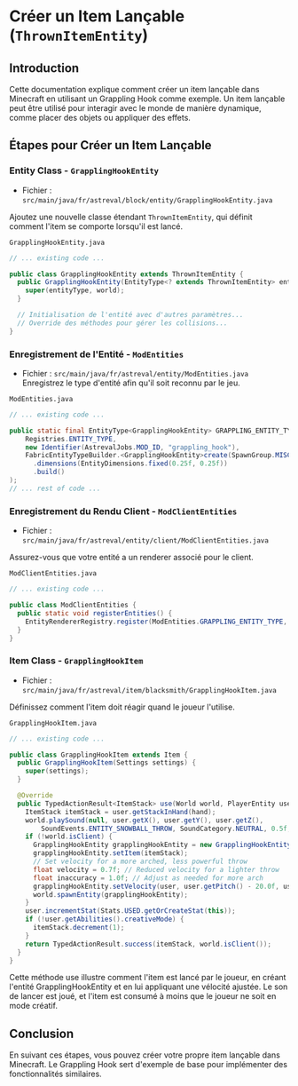 # Créer un Item Lançable (`ThrownItemEntity`)

## Introduction

Cette documentation explique comment créer un item lançable dans Minecraft en utilisant un Grappling Hook comme exemple. Un item lançable peut être utilisé pour interagir avec le monde de manière dynamique, comme placer des objets ou appliquer des effets.

## Étapes pour Créer un Item Lançable

### Entity Class - `GrapplingHookEntity`

- Fichier : `src/main/java/fr/astreval/block/entity/GrapplingHookEntity.java`

Ajoutez une nouvelle classe étendant `ThrownItemEntity`, qui définit comment l'item se comporte lorsqu'il est lancé.

`GrapplingHookEntity.java`

```java
// ... existing code ...

public class GrapplingHookEntity extends ThrownItemEntity {
  public GrapplingHookEntity(EntityType<? extends ThrownItemEntity> entityType, World world) {
    super(entityType, world);
  }

  // Initialisation de l'entité avec d'autres paramètres...
  // Override des méthodes pour gérer les collisions...
}
```

### Enregistrement de l'Entité - `ModEntities`

- Fichier : `src/main/java/fr/astreval/entity/ModEntities.java`
Enregistrez le type d'entité afin qu'il soit reconnu par le jeu.

`ModEntities.java`

```java
// ... existing code ...

public static final EntityType<GrapplingHookEntity> GRAPPLING_ENTITY_TYPE = Registry.register(
    Registries.ENTITY_TYPE, 
    new Identifier(AstrevalJobs.MOD_ID, "grappling_hook"), 
    FabricEntityTypeBuilder.<GrapplingHookEntity>create(SpawnGroup.MISC, GrapplingHookEntity::new)
      .dimensions(EntityDimensions.fixed(0.25f, 0.25f))
      .build()
);
// ... rest of code ...
```

### Enregistrement du Rendu Client - `ModClientEntities`

- Fichier : `src/main/java/fr/astreval/entity/client/ModClientEntities.java`

Assurez-vous que votre entité a un renderer associé pour le client.

`ModClientEntities.java`

```java
// ... existing code ...

public class ModClientEntities {
  public static void registerEntities() {
    EntityRendererRegistry.register(ModEntities.GRAPPLING_ENTITY_TYPE, FlyingItemEntityRenderer::new);
  }
}
```

### Item Class - `GrapplingHookItem`

- Fichier : `src/main/java/fr/astreval/item/blacksmith/GrapplingHookItem.java`

Définissez comment l'item doit réagir quand le joueur l'utilise.

`GrapplingHookItem.java`

```java
// ... existing code ...

public class GrapplingHookItem extends Item {
  public GrapplingHookItem(Settings settings) {
    super(settings);
  }

  @Override
  public TypedActionResult<ItemStack> use(World world, PlayerEntity user, Hand hand) {
    ItemStack itemStack = user.getStackInHand(hand);
    world.playSound(null, user.getX(), user.getY(), user.getZ(),
        SoundEvents.ENTITY_SNOWBALL_THROW, SoundCategory.NEUTRAL, 0.5f, 0.4f / (world.getRandom().nextFloat() * 0.4f + 0.8f));
    if (!world.isClient) {
      GrapplingHookEntity grapplingHookEntity = new GrapplingHookEntity(user, world);
      grapplingHookEntity.setItem(itemStack);
      // Set velocity for a more arched, less powerful throw
      float velocity = 0.7f; // Reduced velocity for a lighter throw
      float inaccuracy = 1.0f; // Adjust as needed for more arch
      grapplingHookEntity.setVelocity(user, user.getPitch() - 20.0f, user.getYaw(), 0.0f, velocity, inaccuracy);
      world.spawnEntity(grapplingHookEntity);
    }
    user.incrementStat(Stats.USED.getOrCreateStat(this));
    if (!user.getAbilities().creativeMode) {
      itemStack.decrement(1);
    }
    return TypedActionResult.success(itemStack, world.isClient());
  }
}
```

Cette méthode use illustre comment l'item est lancé par le joueur, en créant l'entité GrapplingHookEntity et en lui appliquant une vélocité ajustée. Le son de lancer est joué, et l'item est consumé à moins que le joueur ne soit en mode créatif.

## Conclusion

En suivant ces étapes, vous pouvez créer votre propre item lançable dans Minecraft. Le Grappling Hook sert d'exemple de base pour implémenter des fonctionnalités similaires.
